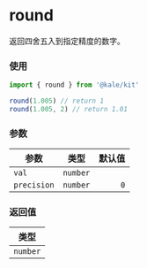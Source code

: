 # round

返回四舍五入到指定精度的数字。

### 使用

```ts
import { round } from '@kale/kit'

round(1.005) // return 1
round(1.005, 2) // return 1.01
```

### 参数

| 参数        |   类型   | 默认值 |
| ----------- | :------: | -----: |
| `val`       | `number` |        |
| `precision` | `number` |    `0` |

### 返回值

|   类型   |
| :------: |
| `number` |
